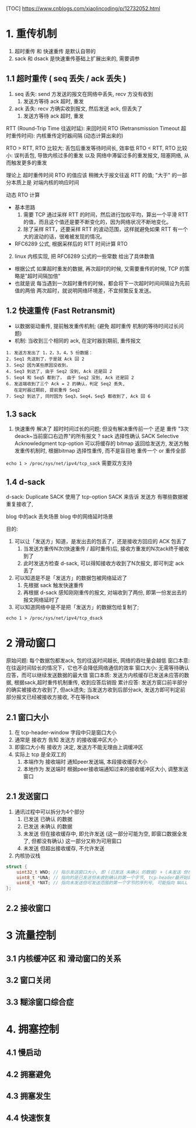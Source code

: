 [TOC]
https://www.cnblogs.com/xiaolincoding/p/12732052.html

# 1. 重传机制
1. 超时重传 和 快速重传 是默认自带的
2. sack 和 dsack 是快速重传基础上扩展出来的, 需要调参

## 1.1 超时重传 ( seq 丢失 / ack 丢失 )
1. seq 丢失: send 方发送的报文在网络中丢失, recv 方没有收到
    1. 发送方等待 ack 超时, 重发
2. ack 丢失: recv 方确实收到报文, 然后发送 ack, 但丢失了
    1. 发送方等待 ack 超时, 重发

RTT (Round-Trip Time 往返时延): 来回时间
RTO (Retransmission Timeout 超时重传时间): 内核重传定时器间隔 (动态计算出来的)

RTO > RTT, RTO 比较大: 丢包后重发等待时间长, 效率低
RTO < RTT, RTO 比较小: 误判丢包, 导致内核过多的重发 以及 网络中滞留过多的重发报文, 阻塞网络, 从而触发更多的重发

理论上 超时重传时间 RTO 的值应该 稍微大于报文往返 RTT 的值;
    "大于" 的一部分本质上是 对端内核的响应时间

动态 RTO 计算
+ 基本思路
    1. 需要 TCP 通过采样 RTT 的时间，然后进行加权平均，算出一个平滑 RTT 的值，而且这个值还是要不断变化的，因为网络状况不断地变化。
    2. 除了采样 RTT，还要采样 RTT 的波动范围，这样就避免如果 RTT 有一个大的波动的话，很难被发现的情况。
+ RFC6289 公式, 根据采样后的 RTT 时间计算 RTO
2. linux 内核实现, 把 RFC6289 公式的一些常数 给出了具体数值

+ 根据公式
  如果超时重发的数据, 再次超时的时候, 又需要重传的时候, TCP 的策略是"超时间隔加倍"
+ 也就是说
  每当遇到一次超时重传的时候，都会将下一次超时时间间隔设为先前值的两倍
  两次超时，就说明网络环境差，不宜频繁反复发送。

## 1.2 快速重传 (Fast Retransmit)
+ 以数据驱动重传, 提前触发重传机制; (避免 超时重传 机制的等待时间过长问题)
+ 机制: 当收到三个相同的 ack, 在定时器到期前, 重传报文
```log
1. 发送方发出了 1，2，3，4，5 份数据：
2. Seq1 先送到了，于是就 Ack 回 2
3. Seq2 因为某些原因没收到，
4. Seq3 到达了, 由于 Seq2 没到, Ack 还是回 2
5. Seq4 和 Seq5 都到了， 由于 Seq2 没到, Ack 还是回 2
6. 发送端收到了三个 Ack = 2 的确认，判定 Seq2 丢失,
   在定时器过期前, 提前重传 Seq2
7. Seq2 到达了, 同时因为 Seq3，Seq4，Seq5 都收到了, Ack 回 6
```

## 1.3 sack
1. 快速重传 解决了 超时时间过长的问题; 但没有解决重传前一个 还是 重传 "3次deack~当前窗口右边界"的所有报文 ?
sack 选择性确认 SACK Selective Acknowledgment 
tcp-option
可以将缓存的 bitmap 返回给发送方, 发送方触发重传机制时, 根据bitmap 选择性重传,
而不是盲目地 重传一个  or 重传全部

`echo 1 > /proc/sys/net/ipv4/tcp_sack` 需要双方支持

## 1.4 d-sack
d-sack: Duplicate SACK 
使用了 tcp-option SACK 来告诉 发送方 有哪些数据被重复接收了,

blog 中的ack 丢失场景
blog 中的网络延时场景

目的:
1. 可以让「发送方」知道，是发出去的包丢了，还是接收方回应的 ACK 包丢了
    1. 当发送方重传N次(快速重传 / 超时重传)后, 接收方重发的N次ack终于被收到了
    2. 此时发送方检查 d-sack, 可以得知接收方收到了N次报文, 即可判定 ack 丢了 
2. 可以知道是不是「发送方」的数据包被网络延迟了
    1. 先根据 sack 触发快速重传
    2. 再根据 d-sack 感知刚刚重传的报文, 对端收到了两份, 即第一份发出去的报文网络延时了
3. 可以知道网络中是不是把「发送方」的数据包给复制了;

`echo 1 > /proc/sys/net/ipv4/tcp_dsack`

# 2 滑动窗口
原始问题: 每个数据包都发ack, 包的往返时间越长, 网络的吞吐量会越低
窗口本意: 在往返时间较长的情况下，它也不会降低网络通信的效率
窗口大小: 无需等待确认应答，而可以继续发送数据的最大值
窗口本质: 发送方内核缓存已发送未应答的数据, 根据sack,超时重传机制重传, 收到应答后销毁
累计应答: 发送方窗口前半部分的确实被接收方收到了, 但ack遗失; 当发送方收到后部分ack, 
         发送方即可判定前部分报文已经被接收方接收, 不在等待ack
## 2.1 窗口大小
1. 在 tcp-header-window 字段中只是窗口大小
2. 通常是 接收方 告知 发送方 的接收缓冲区大小
3. 即窗口大小有 接收方 决定, 发送方不能无理由上调缓冲区
4. 实际上 tcp 是全双工的
    1. 本端作为 接收端时 通知peer发送端, 本段接收缓存大小
    2. 本地作为 发送端时 根据peer接收端通知过来的接收缓冲区大小, 调整发送窗口 
## 2.1 发送窗口
1. 通讯过程中可以拆分为4个部分
    1. 已发送 已确认 的数据
    2. 已发送 未确认 的数据
    3. 未发送 但在接收缓存中, 即允许发送
       (这一部分可能为空, 即窗口数据全发了, 但都没有确认)
       这一部分又称为可用窗口
    4. 未发送 但超出接收缓存, 不允许发送
2. 内核协议栈
```c++
struct {
    uint32_t WND; // 指示发送窗口大小, 即 (已发送 未确认 的数据) + (未发送 但在接收缓存中)
    uint8_t *UNA; // 指向的是已发送但未收到确认的第一个字节, tcp-header最开始就是seq, 所以也指向seq
    uint8_t *NXT; // 指向未发送但可发送范围的第一个字节的序列号, 可能指向 NULL
};

```

## 2.2 接收窗口

# 3 流量控制
## 3.1 内核缓冲区 和 滑动窗口的关系
## 3.2 窗口关闭
## 3.3 糊涂窗口综合症

# 4. 拥塞控制
## 4.1 慢启动
## 4.2 拥塞避免
## 4.3 拥塞发生
## 4.4 快速恢复




